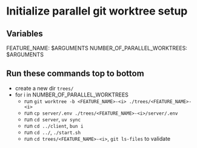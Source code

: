 # Initialize parallel git worktree setup

## Variables
FEATURE_NAME: $ARGUMENTS
NUMBER_OF_PARALLEL_WORKTREES: $ARGUMENTS

## Run these commands top to bottom

- create a new dir `trees/`
- for i in NUMBER_OF_PARALLEL_WORKTREES
  - run `git worktree -b <FEATURE_NAME>-<i> ./trees/<FEATURE_NAME>-<i>`
  - run `cp server/.env ./trees/<FEATURE_NAME>-<i>/server/.env`
  - run `cd server`, `uv sync`
  - run `cd ../client`, `bun i`
  - run `cd ../`, `./start.sh`
  - run `cd trees/<FEATURE_NAME>-<i>`, `git ls-files` to validate
